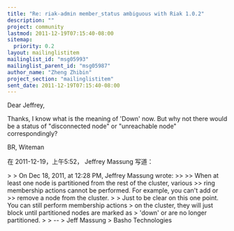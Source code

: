 ```yaml
---
title: "Re: riak-admin member_status ambiguous with Riak 1.0.2"
description: ""
project: community
lastmod: 2011-12-19T07:15:40-08:00
sitemap:
  priority: 0.2
layout: mailinglistitem
mailinglist_id: "msg05993"
mailinglist_parent_id: "msg05987"
author_name: "Zheng Zhibin"
project_section: "mailinglistitem"
sent_date: 2011-12-19T07:15:40-08:00
---
```



Dear Jeffrey,

Thanks, I know what is the meaning of 'Down' now. But why not there would be a 
status of "disconnected node" or "unreachable node" correspondingly?

BR,
Witeman

在 2011-12-19，上午5:52， Jeffrey Massung 写道：

&gt; 
&gt; On Dec 18, 2011, at 12:28 PM, Jeffrey Massung wrote:
&gt;&gt; 
&gt;&gt; When at least one node is partitioned from the rest of the cluster, various 
&gt;&gt; ring membership actions cannot be performed. For example, you can't add or 
&gt;&gt; remove a node from the cluster.
&gt; 
&gt; Just to be clear on this one point. You can still perform membership actions 
&gt; on the cluster, they will just block until partitioned nodes are marked as 
&gt; 'down' or are no longer partitioned.
&gt; 
&gt; --
&gt; Jeff Massung
&gt; Basho Technologies

